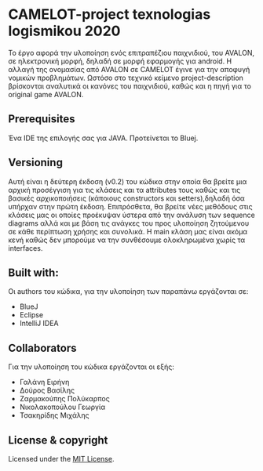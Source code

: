 # CAMELOT-project texnologias logismikou 2020
Το έργο αφορά την υλοποίηση ενός επιτραπέζιου παιχνιδιού, του AVALON, σε ηλεκτρονική μορφή, δηλαδή σε μορφή εφαρμογής για android. Η αλλαγή της ονομασίας από AVALON σε CAMELOT έγινε για την αποφυγή νομικών προβλημάτων. Ωστόσο στο τεχνικό κείμενο project-description βρίσκονται αναλυτικά οι κανόνες του παιχνιδιού, καθώς και η πηγή για το original game AVALON.

## Prerequisites
Ένα IDE της επιλογής σας για JAVA. Προτείνεται το Bluej.

## Versioning
Αυτή είναι η δεύτερη έκδοση (v0.2) του κώδικα στην οποία θα βρείτε μια αρχική προσέγγιση για τις κλάσεις και τα attributes τους καθώς και τις βασικές αρχικοποιήσεις (κάποιους constructors και setters),δηλαδή  όσα υπήρχαν στην πρώτη έκδοση. Επιπρόσθετα, θα βρείτε νέες μεθόδους στις κλάσεις μας οι οποίες προέκυψαν ύστερα από την ανάλυση των sequence diagrams αλλά και με βάση τις ανάγκες του προς υλοποίηση ζητούμενου σε κάθε περίπτωση χρήσης και συνολικά. Η main κλάση μας είναι ακόμα κενή καθώς δεν μπορούμε να την συνθέσουμε ολοκληρωμένα χωρίς τα interfaces.

## Built with:
Οι authors του κώδικα, για την υλοποίηση των παραπάνω εργάζονται σε:
* BlueJ
* Eclipse 
* IntelliJ IDEA

## Collaborators
Για την υλοποίηση του κώδικα εργάζονται οι εξής:
* Γαλάνη Ειρήνη
* Δούρος Βασίλης
* Ζαρμακούπης Πολύκαρπος
* Νικολακοπούλου Γεωργία 
* Τσακηρίδης Μιχάλης

## License & copyright
Licensed under the [MIT License](LICENSE).
